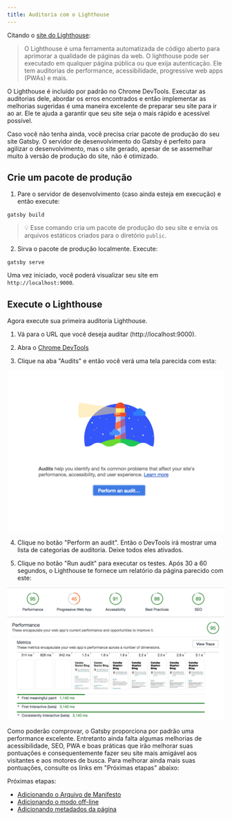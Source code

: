 ```yaml
---
title: Auditoria com o Lighthouse
---
```


Citando o [site do Lighthouse](https://developers.google.com/web/tools/lighthouse/):

> O Lighthouse é uma ferramenta automatizada de código aberto para aprimorar a qualidade de páginas da web. O lighthouse pode ser executado em qualquer página pública ou que exija autenticação. Ele tem auditorias de performance, acessibilidade, progressive web apps (PWAs) e mais.

O Lighthouse é incluído por padrão no Chrome DevTools. Executar as auditorias dele, abordar os erros encontrados e então implementar as melhorias sugeridas é uma maneira excelente de preparar seu site para ir ao ar. Ele te ajuda a garantir que seu site seja o mais rápido e acessível possível.

Caso você não tenha ainda, você precisa criar pacote de produção do seu site Gatsby. O servidor de desenvolvimento do Gatsby é perfeito para agilizar o desenvolvimento, mas o site gerado, apesar de se assemelhar muito à versão de produção do site, não é otimizado.

## Crie um pacote de produção

1.  Pare o servidor de desenvolvimento (caso ainda esteja em execução) e então execute:

```shell
gatsby build
```

> 💡 Esse comando cria um pacote de produção do seu site e envia os arquivos estáticos criados para o diretório `public`.

2.  Sirva o pacote de produção localmente. Execute:

```shell
gatsby serve
```

Uma vez iniciado, você poderá visualizar seu site em `http://localhost:9000`.

## Execute o Lighthouse

Agora execute sua primeira auditoria Lighthouse.

1.  Vá para o URL que você deseja auditar (http://localhost:9000).

2.  Abra o [Chrome DevTools](https://developers.google.com/web/tools/chrome-devtools#open)

3.  Clique na aba "Audits" e então você verá uma tela parecida com esta:

![Lighthouse audit start](./images/lighthouse-audit.png)

4.  Clique no botão "Perform an audit". Então o DevTools irá mostrar uma lista de categorias de auditoria. Deixe todos eles ativados.

5.  Clique no botão "Run audit" para executar os testes. Após 30 a 60 segundos, o Lighthouse te fornece um relatório da página parecido com este:

![Lighthouse audit results](./images/lighthouse-audit-results.png)

Como poderão comprovar, o Gatsby proporciona por padrão uma performance excelente. Entretanto ainda falta algumas melhorias de acessibilidade, SEO, PWA e boas práticas que irão melhorar suas pontuações e consequentemente fazer seu site mais amigável aos visitantes e aos motores de busca. Para melhorar ainda mais suas pontuações, consulte os links em "Próximas etapas" abaixo:

Próximas etapas:

- [Adicionando o Arquivo de Manifesto](/docs/add-a-manifest-file/)
- [Adicionando o modo off-line](/docs/add-offline-support-with-a-service-worker/)
- [Adicionando metadados da página](/docs/add-page-metadata/)
